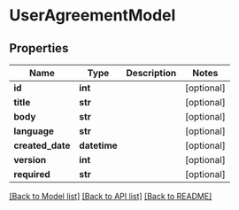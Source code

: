# UserAgreementModel

## Properties
Name | Type | Description | Notes
------------ | ------------- | ------------- | -------------
**id** | **int** |  | [optional] 
**title** | **str** |  | [optional] 
**body** | **str** |  | [optional] 
**language** | **str** |  | [optional] 
**created_date** | **datetime** |  | [optional] 
**version** | **int** |  | [optional] 
**required** | **str** |  | [optional] 

[[Back to Model list]](../README.md#documentation-for-models) [[Back to API list]](../README.md#documentation-for-api-endpoints) [[Back to README]](../README.md)


